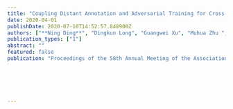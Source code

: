 ```yaml
---
title: "Coupling Distant Annotation and Adversarial Training for Cross-Domain Chinese Word Segmentation"
date: 2020-04-01
publishDate: 2020-07-10T14:52:57.848900Z
authors: ["**Ning Ding**", "Dingkun Long", "Guangwei Xu", "Muhua Zhu ", "Pengjun Xie", "Xiaobin Wang", "Hai-Tao Zheng"]
publication_types: ["1"]
abstract: ""
featured: false
publication: "Proceedings of the 58th Annual Meeting of the Association for Computational Linguistics* **(ACL 2020)**, *Seattle, USA*"






---
```


